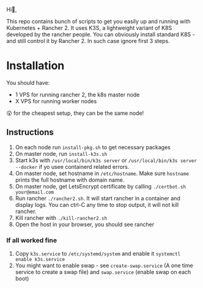 Hi:wave:,

This repo contains bunch of scripts to get you easily up and running with Kubernetes + Rancher 2. It uses K3S, a lightweight variant of K8S developed by the rancher people. You can obviously install standard K8S - and still control it by Rancher 2. In such case ignore first 3 steps.

# Installation

You should have:
- 1 VPS for running rancher 2, the k8s master node
- X VPS for running worker nodes

:astonished: for the cheapest setup, they can be the same node!

## Instructions

1. On each node run `install-pkg.sh` to get necessary packages
1. On master node, run `install-k3s.sh`
1. Start k3s with `/usr/local/bin/k3s server` or `/usr/local/bin/k3s server --docker` if yo usee containerd related errors.
1. On master node, set hostname in `/etc/hostname`. Make sure `hostname` prints the full hostname with domain name.
1. On master node, get LetsEncrypt certificate by calling `./certbot.sh your@email.com`
1. Run rancher `./rancher2.sh`. It will start rancher in a container and display logs. You can ctrl-C any time to stop output, it will not kill rancher.
1. Kill rancher with `./kill-rancher2.sh`
1. Open the host in your browser, you should see rancher

### If all worked fine

1. Copy `k3s.service` to `/etc/systemd/system` and enable it `systemctl enable k3s.service`
1. You might want to enable swap - see `create-swap.service` (A one time service to create a swap file) and `swap.service` (enable swap on each boot)
